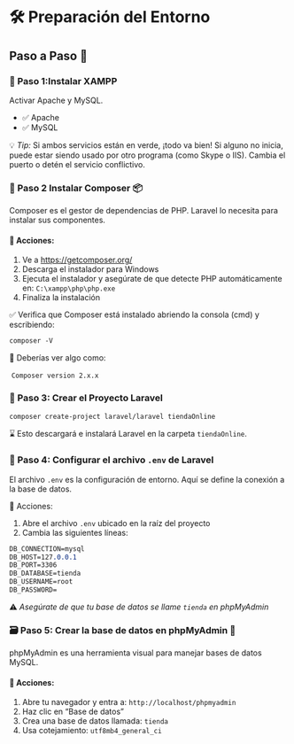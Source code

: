 # **🛠️ Preparación del Entorno**

## Paso a Paso 👣

### **📄 Paso 1:Instalar XAMPP**

 Activar Apache y MySQL.

- ✅ Apache
- ✅ MySQL

💡 *Tip:* Si ambos servicios están en verde, ¡todo va bien! Si alguno no inicia, puede estar siendo usado por otro programa (como Skype o IIS). Cambia el puerto o detén el servicio conflictivo.



### **📄 Paso 2 Instalar Composer 📦**

Composer es el gestor de dependencias de PHP. Laravel lo necesita para instalar sus componentes.

#### 🔹 Acciones:

1. Ve a https://getcomposer.org/
2. Descarga el instalador para Windows
3. Ejecuta el instalador y asegúrate de que detecte PHP automáticamente en:
    `C:\xampp\php\php.exe`
4. Finaliza la instalación

✅ Verifica que Composer está instalado abriendo la consola (cmd) y escribiendo:

```css
composer -V
```

🔁 Deberías ver algo como:

​		`Composer version 2.x.x`

### **📄 Paso 3: Crear el Proyecto Laravel**

```css
composer create-project laravel/laravel tiendaOnline
```

⌛ Esto descargará e instalará Laravel en la carpeta `tiendaOnline`. 



### **📄 Paso 4: Configurar el archivo `.env` de Laravel**

El archivo `.env` es la configuración de entorno. Aquí se define la conexión a la base de datos.

🔹 Acciones:

1. Abre el archivo `.env` ubicado en la raíz del proyecto
2. Cambia las siguientes líneas:

```css
DB_CONNECTION=mysql
DB_HOST=127.0.0.1
DB_PORT=3306
DB_DATABASE=tienda
DB_USERNAME=root
DB_PASSWORD=
```

⚠️ *Asegúrate de que tu base de datos se llame `tienda` en phpMyAdmin*

### **🗃️ Paso 5: Crear la base de datos en phpMyAdmin 🧩**

phpMyAdmin es una herramienta visual para manejar bases de datos MySQL.

#### 🔹 Acciones:

1. Abre tu navegador y entra a:
    `http://localhost/phpmyadmin`
2. Haz clic en “Base de datos”
3. Crea una base de datos llamada:
    `tienda`
4. Usa cotejamiento: `utf8mb4_general_ci`









